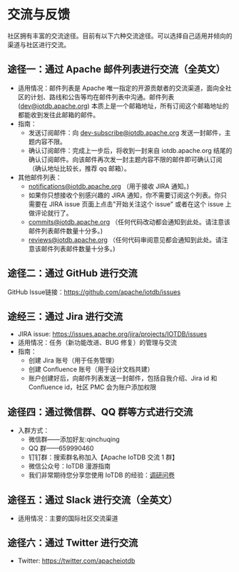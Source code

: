 <!--

    Licensed to the Apache Software Foundation (ASF) under one
    or more contributor license agreements.  See the NOTICE file
    distributed with this work for additional information
    regarding copyright ownership.  The ASF licenses this file
    to you under the Apache License, Version 2.0 (the
    "License"); you may not use this file except in compliance
    with the License.  You may obtain a copy of the License at
    
        http://www.apache.org/licenses/LICENSE-2.0
    
    Unless required by applicable law or agreed to in writing,
    software distributed under the License is distributed on an
    "AS IS" BASIS, WITHOUT WARRANTIES OR CONDITIONS OF ANY
    KIND, either express or implied.  See the License for the
    specific language governing permissions and limitations
    under the License.

-->

# 交流与反馈

社区拥有丰富的交流途径。目前有以下六种交流途径。可以选择自己适用并倾向的渠道与社区进行交流。

## 途径一：通过 Apache 邮件列表进行交流（全英文）
  - 适用情况：邮件列表是 Apache 唯一指定的开源贡献者的交流渠道，面向全社区的计划、路线和公告等均在邮件列表中沟通。邮件列表 (dev@iotdb.apache.org) 本质上是一个邮箱地址，所有订阅这个邮箱地址的都能收到发往此邮箱的邮件。
  - 指南：
    - 发送订阅邮件：向 dev-subscribe@iotdb.apache.org 发送一封邮件，主题内容不限。
    - 确认订阅邮件：完成上一步后，将收到一封来自 iotdb.apache.org 结尾的确认订阅邮件。向该邮件再次发一封主题内容不限的邮件即可确认订阅（确认地址比较长，推荐 qq 邮箱）。
  - 其他邮件列表：
    - notifications@iotdb.apache.org （用于接收 JIRA 通知。)
     - 如果你只想接收个别感兴趣的 JIRA 通知，你不需要订阅这个列表。你只需要在 JIRA issue 页面上点击"开始关注这个 issue" 或者在这个 issue 上做评论就行了。
    - commits@iotdb.apache.org （任何代码改动都会通知到此处。请注意该邮件列表邮件数量十分多。)
    - reviews@iotdb.apache.org （任何代码审阅意见都会通知到此处。请注意该邮件列表邮件数量十分多。)

## 途径二：通过 GitHub 进行交流

GitHub Issue链接：https://github.com/apache/iotdb/issues

## 途经三：通过 Jira 进行交流

- JIRA issue: https://issues.apache.org/jira/projects/IOTDB/issues
- 适用情况：任务（新功能改进、BUG 修复）的管理与交流
- 指南：
  - 创建 Jira 账号（用于任务管理）
  - 创建 Confluence 账号（用于设计文档共建）
  - 账户创建好后，向邮件列表发送一封邮件，包括自我介绍、Jira id 和 Confluence id，社区 PMC 会为账户添加权限

## 途径四：通过微信群、QQ 群等方式进行交流
- 入群方式：
  - 微信群——添加好友:qinchuqing
  - QQ 群——659990460
  - 钉钉群：搜索群名称加入【Apache IoTDB 交流 1 群】
  - 微信公众号：IoTDB 漫游指南
  - 我们非常期待您分享您使用 IoTDB 的经验：[调研问卷](https://github.com/apache/iotdb/issues/748)

## 途径五：通过 Slack 进行交流（全英文）
- 适用情况：主要的国际社区交流渠道

## 途径六：通过 Twitter 进行交流
- Twitter: https://twitter.com/apacheiotdb
